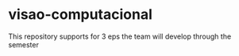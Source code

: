 # visao-computacional
This repository supports for 3 eps the team will develop through the semester
